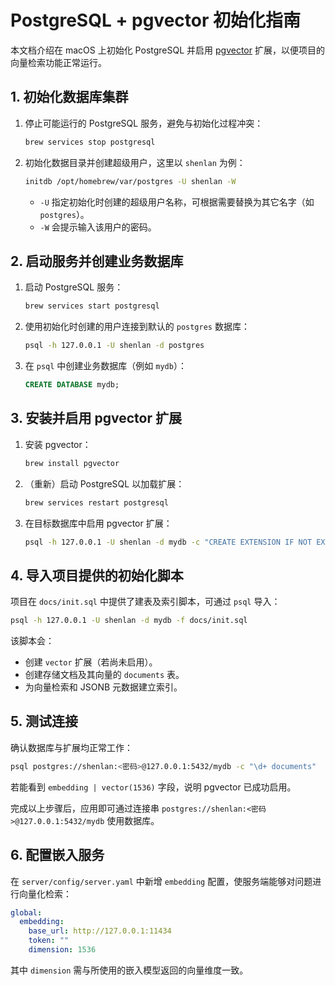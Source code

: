 # PostgreSQL + pgvector 初始化指南

本文档介绍在 macOS 上初始化 PostgreSQL 并启用 [pgvector](https://github.com/pgvector/pgvector) 扩展，以便项目的向量检索功能正常运行。

## 1. 初始化数据库集群
1. 停止可能运行的 PostgreSQL 服务，避免与初始化过程冲突：
   ```bash
   brew services stop postgresql
   ```
2. 初始化数据目录并创建超级用户，这里以 `shenlan` 为例：
   ```bash
   initdb /opt/homebrew/var/postgres -U shenlan -W
   ```
   - `-U` 指定初始化时创建的超级用户名称，可根据需要替换为其它名字（如 `postgres`）。
   - `-W` 会提示输入该用户的密码。

## 2. 启动服务并创建业务数据库
1. 启动 PostgreSQL 服务：
   ```bash
   brew services start postgresql
   ```
2. 使用初始化时创建的用户连接到默认的 `postgres` 数据库：
   ```bash
   psql -h 127.0.0.1 -U shenlan -d postgres
   ```
3. 在 `psql` 中创建业务数据库（例如 `mydb`）：
   ```sql
   CREATE DATABASE mydb;
   ```

## 3. 安装并启用 pgvector 扩展
1. 安装 pgvector：
   ```bash
   brew install pgvector
   ```
2. （重新）启动 PostgreSQL 以加载扩展：
   ```bash
   brew services restart postgresql
   ```
3. 在目标数据库中启用 pgvector 扩展：
   ```bash
   psql -h 127.0.0.1 -U shenlan -d mydb -c "CREATE EXTENSION IF NOT EXISTS vector;"
   ```

## 4. 导入项目提供的初始化脚本
项目在 `docs/init.sql` 中提供了建表及索引脚本，可通过 `psql` 导入：
```bash
psql -h 127.0.0.1 -U shenlan -d mydb -f docs/init.sql
```
该脚本会：
- 创建 `vector` 扩展（若尚未启用）。
- 创建存储文档及其向量的 `documents` 表。
- 为向量检索和 JSONB 元数据建立索引。

## 5. 测试连接
确认数据库与扩展均正常工作：
```bash
psql postgres://shenlan:<密码>@127.0.0.1:5432/mydb -c "\d+ documents"
```
若能看到 `embedding | vector(1536)` 字段，说明 pgvector 已成功启用。

完成以上步骤后，应用即可通过连接串 `postgres://shenlan:<密码>@127.0.0.1:5432/mydb` 使用数据库。

## 6. 配置嵌入服务

在 `server/config/server.yaml` 中新增 `embedding` 配置，使服务端能够对问题进行向量化检索：

```yaml
global:
  embedding:
    base_url: http://127.0.0.1:11434
    token: ""
    dimension: 1536
```

其中 `dimension` 需与所使用的嵌入模型返回的向量维度一致。
